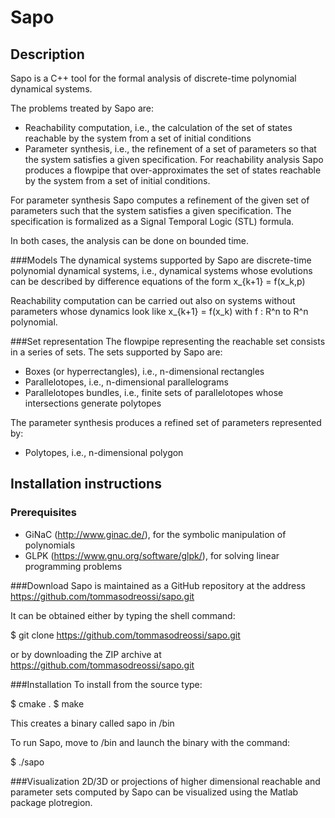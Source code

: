 # Sapo
## Description
Sapo is a C++ tool for the formal analysis of discrete-time polynomial dynamical systems.

The problems treated by Sapo are:

- Reachability computation, i.e., the calculation of the set of states reachable by the system from a set of initial conditions
- Parameter synthesis, i.e., the refinement of a set of parameters so that the system satisfies a given specification.
For reachability analysis Sapo produces a flowpipe that over-approximates the set of states reachable by the system from a set of initial conditions.

For parameter synthesis Sapo computes a refinement of the given set of parameters such that the system satisfies a given specification. The specification is formalized as a Signal Temporal Logic (STL) formula.

In both cases, the analysis can be done on bounded time.

###Models
The dynamical systems supported by Sapo are discrete-time polynomial dynamical systems, i.e., dynamical systems whose evolutions can be described by difference equations of the form x_{k+1} = f(x_k,p)

Reachability computation can be carried out also on systems without parameters whose dynamics look like x_{k+1} = f(x_k) with f : R^n to R^n polynomial.

###Set representation
The flowpipe representing the reachable set consists in a series of sets. The sets supported by Sapo are:

- Boxes (or hyperrectangles), i.e., n-dimensional rectangles
- Parallelotopes, i.e., n-dimensional parallelograms
- Parallelotopes bundles, i.e., finite sets of parallelotopes whose intersections generate polytopes

The parameter synthesis produces a refined set of parameters represented by:
- Polytopes, i.e., n-dimensional polygon

## Installation instructions
### Prerequisites

- GiNaC (http://www.ginac.de/), for the symbolic manipulation of polynomials
- GLPK (https://www.gnu.org/software/glpk/), for solving linear programming problems

###Download
Sapo is maintained as a GitHub repository at the address https://github.com/tommasodreossi/sapo.git

It can be obtained either by typing the shell command:

$ git clone https://github.com/tommasodreossi/sapo.git

or by downloading the ZIP archive at https://github.com/tommasodreossi/sapo.git

###Installation
To install from the source type:

$ cmake .
$ make

This creates a binary called sapo in /bin

To run Sapo, move to /bin and launch the binary with the command:

$ ./sapo

###Visualization
2D/3D or projections of higher dimensional reachable and parameter sets computed by Sapo can be visualized using the Matlab package plotregion.
